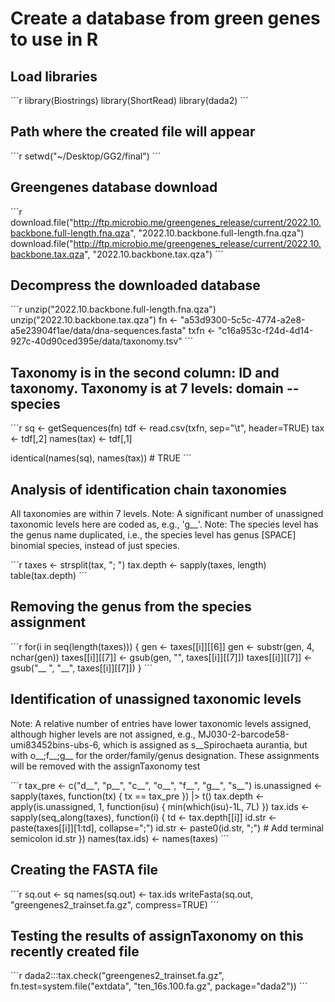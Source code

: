 # Create a database from green genes to use in R 

## Load libraries

´´´r
library(Biostrings)
library(ShortRead)
library(dada2)
´´´

## Path where the created file will appear

´´´r
setwd("~/Desktop/GG2/final")
´´´

## Greengenes database download

´´´r
download.file("http://ftp.microbio.me/greengenes_release/current/2022.10.backbone.full-length.fna.qza", 
              "2022.10.backbone.full-length.fna.qza")
download.file("http://ftp.microbio.me/greengenes_release/current/2022.10.backbone.tax.qza",
              "2022.10.backbone.tax.qza")
´´´

## Decompress the downloaded database

´´´r
unzip("2022.10.backbone.full-length.fna.qza")
unzip("2022.10.backbone.tax.qza")
fn <- "a53d9300-5c5c-4774-a2e8-a5e23904f1ae/data/dna-sequences.fasta"
txfn <- "c16a953c-f24d-4d14-927c-40d90ced395e/data/taxonomy.tsv"
´´´

## Taxonomy is in the second column: ID and taxonomy. Taxonomy is at 7 levels: domain -- species

´´´r
sq <- getSequences(fn)
tdf <- read.csv(txfn, sep="\t", header=TRUE)
tax <- tdf[,2]
names(tax) <- tdf[,1]

identical(names(sq), names(tax)) # TRUE
´´´

## Analysis of identification chain taxonomies

All taxonomies are within 7 levels.
Note: A significant number of unassigned taxonomic levels here are coded as, e.g., 'g__'.
Note: The species level has the genus name duplicated, i.e., the species level has genus [SPACE] binomial species, instead of just species.

´´´r
taxes <- strsplit(tax, "; ")
tax.depth <- sapply(taxes, length)
table(tax.depth) 
´´´
## Removing the genus from the species assignment

´´´r
for(i in seq(length(taxes))) {
  gen <- taxes[[i]][[6]]
  gen <- substr(gen, 4, nchar(gen))
  taxes[[i]][[7]] <- gsub(gen, "", taxes[[i]][[7]])
  taxes[[i]][[7]] <- gsub("__ ", "__", taxes[[i]][[7]])
}
´´´
## Identification of unassigned taxonomic levels

Note: A relative number of entries have lower taxonomic levels assigned, although higher levels are not assigned,
e.g., MJ030-2-barcode58-umi83452bins-ubs-6, which is assigned as s__Spirochaeta aurantia, but with o__;f__;g__ for the order/family/genus designation. 
These assignments will be removed with the assignTaxonomy test

´´´r
tax_pre <- c("d__", "p__", "c__", "o__", "f__", "g__", "s__")
is.unassigned <- sapply(taxes, function(tx) {
  tx == tax_pre
}) |> t()
tax.depth <- apply(is.unassigned, 1, function(isu) { min(which(isu)-1L, 7L) })
tax.ids <- sapply(seq_along(taxes), function(i) {
  td <- tax.depth[[i]]
  id.str <- paste(taxes[[i]][1:td], collapse=";")
  id.str <- paste0(id.str, ";") # Add terminal semicolon
  id.str
})
names(tax.ids) <- names(taxes)
´´´
## Creating the FASTA file

´´´r
sq.out <- sq
names(sq.out) <- tax.ids
writeFasta(sq.out, "greengenes2_trainset.fa.gz", compress=TRUE)
´´´

## Testing the results of assignTaxonomy on this recently created file

´´´r
dada2:::tax.check("greengenes2_trainset.fa.gz", fn.test=system.file("extdata", "ten_16s.100.fa.gz", package="dada2"))
´´´
